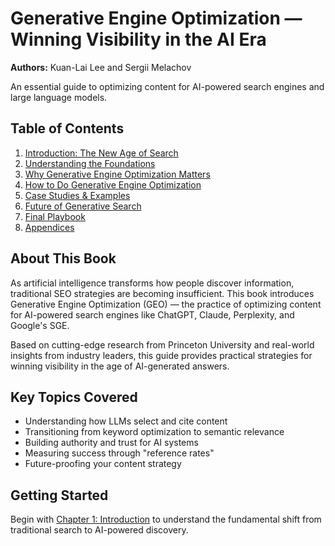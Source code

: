 # Generative Engine Optimization — Winning Visibility in the AI Era

**Authors:** Kuan-Lai Lee and Sergii Melachov

An essential guide to optimizing content for AI-powered search engines and large language models.

## Table of Contents

1. [Introduction: The New Age of Search](chapters/01-introduction.md)
2. [Understanding the Foundations](chapters/02-foundations.md)
3. [Why Generative Engine Optimization Matters](chapters/03-why-geo-matters.md)
4. [How to Do Generative Engine Optimization](chapters/04-how-to-do-geo.md)
5. [Case Studies & Examples](chapters/05-case-studies.md)
6. [Future of Generative Search](chapters/06-future.md)
7. [Final Playbook](chapters/07-playbook.md)
8. [Appendices](chapters/08-appendices.md)

## About This Book

As artificial intelligence transforms how people discover information, traditional SEO strategies are becoming insufficient. This book introduces Generative Engine Optimization (GEO) — the practice of optimizing content for AI-powered search engines like ChatGPT, Claude, Perplexity, and Google's SGE.

Based on cutting-edge research from Princeton University and real-world insights from industry leaders, this guide provides practical strategies for winning visibility in the age of AI-generated answers.

## Key Topics Covered

- Understanding how LLMs select and cite content
- Transitioning from keyword optimization to semantic relevance
- Building authority and trust for AI systems
- Measuring success through "reference rates" 
- Future-proofing your content strategy

## Getting Started

Begin with [Chapter 1: Introduction](chapters/01-introduction.md) to understand the fundamental shift from traditional search to AI-powered discovery.